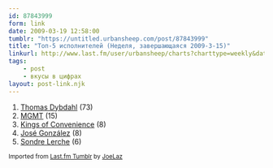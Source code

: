 ```yaml
---
id: 87843999
form: link
date: 2009-03-19 12:58:00
tumblr: "https://untitled.urbansheep.com/post/87843999"
title: "Топ-5 исполнителей (Неделя, завершающаяся 2009-3-15)"
linkurl: http://www.last.fm/user/urbansheep/charts?charttype=weekly&date_to=1237118400
tags:
    - post
    - вкусы в цифрах
layout: post-link.njk
---
```

<ol><li>
<a rel="nofollow" target="_blank" href="http://www.last.fm/music/Thomas+Dybdahl">Thomas Dybdahl</a>&nbsp;(73)</li>
<li>
<a rel="nofollow" target="_blank" href="http://www.last.fm/music/MGMT">MGMT</a>&nbsp;(15)</li>
<li>
<a rel="nofollow" target="_blank" href="http://www.last.fm/music/Kings+of+Convenience">Kings of Convenience</a>&nbsp;(8)</li>
<li>
<a rel="nofollow" target="_blank" href="http://www.last.fm/music/Jos%C3%A9+Gonz%C3%A1lez">José González</a>&nbsp;(8)</li>
<li>
<a rel="nofollow" target="_blank" href="http://www.last.fm/music/Sondre+Lerche">Sondre Lerche</a>&nbsp;(6)</li>
</ol><p><small>Imported from <a rel="nofollow" target="_blank" href="http://joelaz.com/post/23488847/last-fm-tumblr-weekly-top-artists">Last.fm Tumblr</a> by <a rel="nofollow" target="_blank" href="http://joelaz.com">JoeLaz</a></small></p>
